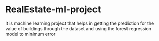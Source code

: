 # RealEstate-ml-project
It is machine learning project that helps in getting the prediction for the value of buildings through the dataset and using the forest regression model to minimum error 

